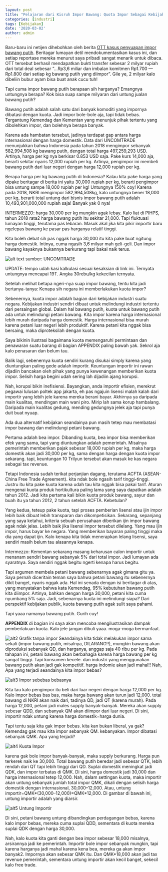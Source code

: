 ```yaml
---
layout: post
title: "Pelajaran dari Kisruh Impor Bawang: Quota Impor Sebagai Kebijakan Proteksi Petani"
categories: [industri]
tags: [Kebijakan]
date: '2020-03-02'
author: admin
---
```


Baru-baru ini netijen dihebohkan oleh berita [OTT kasus penyuapan impor bawang putih](https://beritagar.id/artikel-amp/berita/urus-impor-bawang-putih-nyoman-minta-imbalan-rp36-m?__twitter_impression=true). Beritagar lumayan detil mendokumentasikan kasus ini, dan setiap reportase mereka menurut saya pribadi sangat menarik untuk dibaca. OTT tersebut berhasil mendapatkan bukti transfer sebesar 2 milyar rupiah dari total deal sebesar “…Rp3,6 miliar dan imbalan komitmen Rp1.700 — Rp1.800 dari setiap kg bawang putih yang diimpor”. Gile ye, 2 milyar kalo dibeliin bubur ayam bisa buat anak cucu tuh!

Tapi cuma impor bawang putih berapaan sih harganya? Emangnya untungnya berapa? Kok bisa suap sampe milyaran dari untung jualan bawang putih?

Bawang putih adalah salah satu dari banyak komoditi yang impornya dibatasi dengan kuota. Jadi impor bole-bole aja, tapi tidak bebas. Tergantung Kemendag dan Kementan yang menunjuk pihak tertentu yang dibolehkan impor, dan bolehnya berapa banyak.

Karena ada hambatan tersebut, jadinya terdapat gap antara harga internasional dengan harga domestik. Data dari UNCOMTRADE menunjukkan bahwa Indonesia pada tahun 2018 mengimpor sebanyak 582,994,508 kg bawang putih, dengan total harga 497,259,293 USD. Artinya, harga per kg nya berkisar 0.853 USD saja. Pake kurs 14,000 aja, berarti sekitar nyaris 12,000 rupiah per kg. Artinya, pengimpor ini membeli bawang putih dari luar negeri dengan harga 12,000 rupiah per kg.

Berapa harga per kg bawang putih di Indonesia? Kalau kita pake harga yang dipake beritagar di berita ini yaitu 30,000 rupiah per kg, berarti pengimpor bisa untung sampe 18,000 rupiah per kg! Untungnya 150% coy! Karena pada 2018, NKRI mengimpor 582,994,508kg, kalo untungnya bener 18,000 per kg, berarti total untung dari bisnis impor bawang putih adalah 10,493,901,000,000 rupiah saja! Banyak yak 0 nya!

INTERMEZZO: harga 30,000 per kg mungkin agak lebay. Kalo liat di PIHPS, tahun 2018 rata2 harga bawang putih itu sekitar 21,000. Tapi fluktuasi lumayan tinggi, terutama pas lebaran. Masuk akal jika kita pikir importir baru ngelepas bawang ke pasar pas harganya relatif tinggi.

Kita boleh debat sih pas nggak harga 30,000 itu kita pake buat ngitung harga domestik. Intinya, cuma ngasih 3,6 milyar mah geli-geli. Dan impor bawang kayaknya bukannya berkurang tapi bakal naik terus.

![alt text](/images/bawang1.png)
sumber: UNCOMTRADE

UPDATE: tempo udah kasi kalkulasi sesuai kesaksian di link ini. Ternyata untungnya mencapai 19T. Angka 30rebu/kg kekecilan ternyata.

Setelah melihat betapa ngeri-nya suap impor bawang, tentu kita jadi bertanya-tanya: Kenapa sih negara ini memberlakukan kuota impor?

Sebenernya, kuota impor adalah bagian dari kebijakan industri suatu negara. Kebijakan industri sendiri dibuat untuk melindungi industri tertentu dari persaingan global. Dalam hal bawang putih, kuota untuk bawang putih ada untuk melindungi petani bawang. Kita impor karena harga internasional lebih murah daripada harga domestik. Harga internasional bisa murah karena petani luar negeri lebih produktif. Karena petani kita nggak bisa bersaing, maka diproteksilah dengan kuota.

Saya bikinin ilustrasi bagaimana kuota memengaruhi permintaan dan penawaran suatu barang di bagian APPENDIX paling bawah yak. Sekrol aja kalo penasaran dan belum tau.

Balik lagi, sebenernya kuota sendiri kurang disukai simply karena yang diuntungkan paling gede adalah importir. Keuntungan importir ini rawan dijadiin bancakan oleh pihak yang punya kewenangan memberikan kuota impor. Selisih harga begini udah sering lah dijadiin ajang korupsi.

Nah, korupsi bikin inefisiensi. Bayangkan, anda importir efisien, merekrut pegawai lulusan poltek app jakarta, eh pas ngajuin lisensi malah kalah dari importir yang lebih jele karena mereka berani bayar. Akhirnya ya daripada main kualitas, mendingan main wani piro. Mirip lah sama korup hambalang. Daripada main kualitas gedung, mending gedungnya jelek aja tapi punya duit buat nyuap.

Ada dua alternatif kebijakan seandainya pun masih tetep mau membatasi impor bawang dan melindungi petani bawang.

Pertama adalah bea impor. Dibanding kuota, bea impor bisa memberikan efek yang sama, tapi yang diuntungkan adalah pemerintah. Misalnya pemerintah memberikan pajak sebesar 18,000 rupiah per kg, maka harga domestik akan jadi 30,000 per kg, sama dengan harga dengan kuota impor sekarang. tapi, keuntungan 10 Trilyun tersebut akan masuk ke kas negara sebagai tax revenue.

Tetapi Indonesia sudah terikat perjanjian dagang, terutama ACFTA (ASEAN-China Free Trade Agreement). kita ndak bole ngasih tarif tinggi-tinggi. Justru itu kita pake kuota karena udah tau kita nggak bisa pakai tarif. Aturan mengenai kuota produk hortikultura paling lama yang saya dapatkan adalah tahun 2012. Jadi kita pertama kali bikin kuota produk bawang, sayur dan buah itu ya tahun 2012, 2 tahun setelah ACFTA. Kebetulan?

Yang kedua, teteup pake kuota, tapi proses pemberian lisensi atau ijin impor lebih baik dibuat lebih transparan dan dikompetisikan. Sekarang, sepanjang yang saya ketahui, kriteria sebuah perusahaan diberikan ijin impor bawang agak ndak jelas. Lebih baik jika lisensi impor tersebut dilelang. Yang mau ijin impor, harus bayar ke negara. Yang memberikan bayaran paling tinggi maka dia yang dapat ijin. Kalo kenapa kita tidak menerapkan lelang lisensi, saya sendiri masih belum tau alasannya kenapa.

Intermezzo: Kementan sekarang masang keharusan calon importir untuk menanam sendiri bawang sebanyak 5% dari total impor. Jadi lumayan ada syaratnya. Saya sendiri nggak begitu ngerti kenapa harus begitu.

Tapi argumen membela petani bawang sebenarnya agak gimana gitu ya. Saya pernah diceritain teman saya bahwa petani bawang itu sebenernya dikit banget, nyaris nggak ada. Hal ini senada dengan isi beritagar di atas, yang menyatakan bahwa kata Kemendag, 95% kebutuhan bawang putih kita diimpor. Artinya, bahkan dengan harga 30,000, petani kita cuma nyumbang 5% saja. Jadi, sebenarnya kuota ini melindungi siapa? Dari perspektif kebijakan publik, kuota bawang putih agak sulit saya pahami.

Tapi yaaa namanya bawang putih. Gurih cuy!

**APPENDIX**
di bagian ini saya akan mencoba mengilustrasikan dampak pemberlakuan kuota. Kalo jele jangan dibuli yaaa. moga-moga bermanfaat.

![alt2](/images/bawang2.jpeg)
Grafik tanpa impor
Seandainya kita tidak melakukan impor sama sekali (impor bawang putih, misalnya, DILARANG!!), mungkin bawang akan diproduksi sebanyak QD, dan harganya, anggap saja 40 ribu per kg. Pada tahapan ini, petani bawang akan berbahagia karena harga bawang per kg sangat tinggi. Tapi konsumen kecele. dan industri yang menggunakan bawang putih akan jadi gak kompetitif. harga indomie akan jadi mahal!!
Nah, Apa yang terjadi seandainya kita impor bebas?

![alt3](/images/bawang3.jpeg)
Impor sebebas bebasnya

Kita tau kalo pengimpor itu beli dari luar negeri dengan harga 12,000 per kg. Kalo impor bebas bas bas, maka harga bawang akan turun jadi 12,000. total bawang di NKRI akan naik dari, tadinya QD, jadi QT (karena murah). Pada harga 12,000, petani jadi males supply banyak-banyak. Mereka akan supply sebesar QDD, dan sebanyak QM akan diimpor dari luar negeri. Di sini, importir ndak untung karena harga domestik=harga dunia.

Tapi tentu saja kita gak impor bebas. kita kan bukan liberal, ya gak? Kemendag gak mau kita impor sebanyak QM. kebanyakan. Impor dibatasi sebanyak QMK. Apa yang terjadi?

![alt4](/images/bawang4.jpeg)
Kuota Impor

karena gak bole impor banyak-banyak, maka supply berkurang. Harga pun terkerek naik ke 30,000. Total bawang putih beredar jadi sebesar QTK, lebih rendah dari QT tapi lebih tinggi dari QD. Suplai domestik meningkat jadi QDK, dan impor terbatas di QMK. Di sini, harga domestik jadi 30,000 dan harga internasional tetep 12,000.
Nah, dalam settingan kuota, maka importir akan untung sebanyak jumlah total impor QMK, dikali dengan selisih harga domestik dengan internasional, 30,000–12,000. Atau, untung importir=QMK*(30,000–12,000)=QMK*12,000. Di gambar di bawah ini, untung importir adalah yang diarsir.

![alt5](/images/bawang5.jpeg)
Untung Importir

Di sini, petani bawang untung dibandingkan perdagangan bebas, karena kalo impor bebas, mereka cuma suplai QDD, sementara di kuota mereka suplai QDK dengan harga 30,000.

Nah, kalo kuota kita ganti dengan bea impor sebesar 18,000 misalnya, arsirannya jadi ke pemerintah. Importir bole impor sebanyak mungkin, tapi karena harganya jadi mahal karena kena bea, mereka ga akan impor banyak2. Impornya akan sebesar QMK itu. Dan QMK*18,000 akan jadi tax revenue pemerintah, sementara untung importir akan kecil banget, sekecil kalo free trade.
